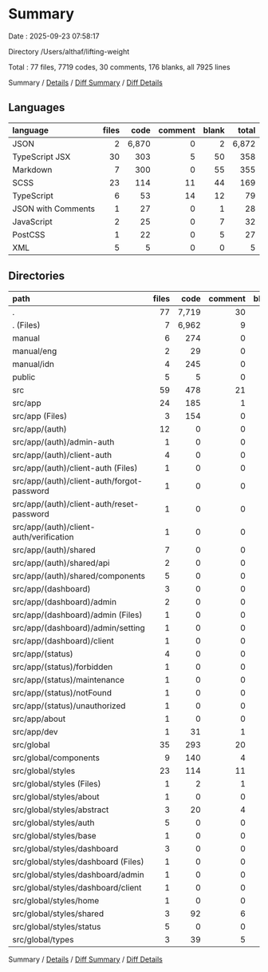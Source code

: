 # Summary

Date : 2025-09-23 07:58:17

Directory /Users/althaf/lifting-weight

Total : 77 files,  7719 codes, 30 comments, 176 blanks, all 7925 lines

Summary / [Details](details.md) / [Diff Summary](diff.md) / [Diff Details](diff-details.md)

## Languages
| language | files | code | comment | blank | total |
| :--- | ---: | ---: | ---: | ---: | ---: |
| JSON | 2 | 6,870 | 0 | 2 | 6,872 |
| TypeScript JSX | 30 | 303 | 5 | 50 | 358 |
| Markdown | 7 | 300 | 0 | 55 | 355 |
| SCSS | 23 | 114 | 11 | 44 | 169 |
| TypeScript | 6 | 53 | 14 | 12 | 79 |
| JSON with Comments | 1 | 27 | 0 | 1 | 28 |
| JavaScript | 2 | 25 | 0 | 7 | 32 |
| PostCSS | 1 | 22 | 0 | 5 | 27 |
| XML | 5 | 5 | 0 | 0 | 5 |

## Directories
| path | files | code | comment | blank | total |
| :--- | ---: | ---: | ---: | ---: | ---: |
| . | 77 | 7,719 | 30 | 176 | 7,925 |
| . (Files) | 7 | 6,962 | 9 | 27 | 6,998 |
| manual | 6 | 274 | 0 | 41 | 315 |
| manual/eng | 2 | 29 | 0 | 4 | 33 |
| manual/idn | 4 | 245 | 0 | 37 | 282 |
| public | 5 | 5 | 0 | 0 | 5 |
| src | 59 | 478 | 21 | 108 | 607 |
| src/app | 24 | 185 | 1 | 38 | 224 |
| src/app (Files) | 3 | 154 | 0 | 13 | 167 |
| src/app/(auth) | 12 | 0 | 0 | 12 | 12 |
| src/app/(auth)/admin-auth | 1 | 0 | 0 | 1 | 1 |
| src/app/(auth)/client-auth | 4 | 0 | 0 | 4 | 4 |
| src/app/(auth)/client-auth (Files) | 1 | 0 | 0 | 1 | 1 |
| src/app/(auth)/client-auth/forgot-password | 1 | 0 | 0 | 1 | 1 |
| src/app/(auth)/client-auth/reset-password | 1 | 0 | 0 | 1 | 1 |
| src/app/(auth)/client-auth/verification | 1 | 0 | 0 | 1 | 1 |
| src/app/(auth)/shared | 7 | 0 | 0 | 7 | 7 |
| src/app/(auth)/shared/api | 2 | 0 | 0 | 2 | 2 |
| src/app/(auth)/shared/components | 5 | 0 | 0 | 5 | 5 |
| src/app/(dashboard) | 3 | 0 | 0 | 3 | 3 |
| src/app/(dashboard)/admin | 2 | 0 | 0 | 2 | 2 |
| src/app/(dashboard)/admin (Files) | 1 | 0 | 0 | 1 | 1 |
| src/app/(dashboard)/admin/setting | 1 | 0 | 0 | 1 | 1 |
| src/app/(dashboard)/client | 1 | 0 | 0 | 1 | 1 |
| src/app/(status) | 4 | 0 | 0 | 4 | 4 |
| src/app/(status)/forbidden | 1 | 0 | 0 | 1 | 1 |
| src/app/(status)/maintenance | 1 | 0 | 0 | 1 | 1 |
| src/app/(status)/notFound | 1 | 0 | 0 | 1 | 1 |
| src/app/(status)/unauthorized | 1 | 0 | 0 | 1 | 1 |
| src/app/about | 1 | 0 | 0 | 1 | 1 |
| src/app/dev | 1 | 31 | 1 | 5 | 37 |
| src/global | 35 | 293 | 20 | 70 | 383 |
| src/global/components | 9 | 140 | 4 | 19 | 163 |
| src/global/styles | 23 | 114 | 11 | 44 | 169 |
| src/global/styles (Files) | 1 | 2 | 1 | 0 | 3 |
| src/global/styles/about | 1 | 0 | 0 | 1 | 1 |
| src/global/styles/abstract | 3 | 20 | 4 | 9 | 33 |
| src/global/styles/auth | 5 | 0 | 0 | 5 | 5 |
| src/global/styles/base | 1 | 0 | 0 | 1 | 1 |
| src/global/styles/dashboard | 3 | 0 | 0 | 3 | 3 |
| src/global/styles/dashboard (Files) | 1 | 0 | 0 | 1 | 1 |
| src/global/styles/dashboard/admin | 1 | 0 | 0 | 1 | 1 |
| src/global/styles/dashboard/client | 1 | 0 | 0 | 1 | 1 |
| src/global/styles/home | 1 | 0 | 0 | 1 | 1 |
| src/global/styles/shared | 3 | 92 | 6 | 19 | 117 |
| src/global/styles/status | 5 | 0 | 0 | 5 | 5 |
| src/global/types | 3 | 39 | 5 | 7 | 51 |

Summary / [Details](details.md) / [Diff Summary](diff.md) / [Diff Details](diff-details.md)